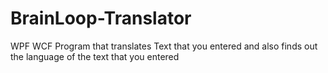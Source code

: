 # BrainLoop-Translator
WPF WCF Program that translates Text that you entered and also finds out the language of the text that you entered
